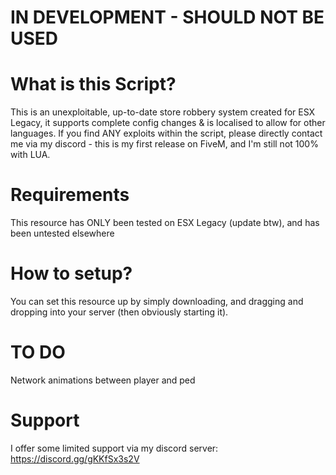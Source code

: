 # IN DEVELOPMENT - SHOULD NOT BE USED
# What is this Script?
This is an unexploitable, up-to-date store robbery system created for ESX Legacy, it supports complete config changes & is localised to allow for other languages.
If you find ANY exploits within the script, please directly contact me via my discord - this is my first release on FiveM, and I'm still not 100% with LUA.
# Requirements
This resource has ONLY been tested on ESX Legacy (update btw), and has been untested elsewhere
# How to setup?
You can set this resource up by simply downloading, and dragging and dropping into your server (then obviously starting it).
# TO DO
Network animations between player and ped
# Support
I offer some limited support via my discord server: https://discord.gg/gKKfSx3s2V
